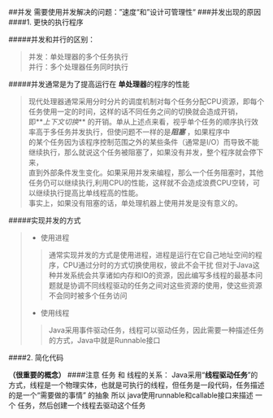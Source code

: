 ##并发
需要使用并发解决的问题：”速度“和”设计可管理性“
###并发出现的原因
####1. 更快的执行程序

#####并发和并行的区别：
> 并发：单处理器的多个任务执行 \
> 并行：多个处理器任务同时执行


#####并发通常是为了提高运行在 **单处理器**的程序的性能
> 现代处理器通常采用分时分片的调度机制对每个任务分配CPU资源，即每个任务使用一定的时间，这样的话不同任务之间的切换就会造成开销，\
即**_上下文切换_** 的开销。单从上述点来看，视乎单个任务的顺序执行效率高于多任务并发执行，但使问题不一样的是***阻塞*** ，如果程序中 \
的某个任务因为该程序控制范围之外的某些条件（通常是I/O）而导致不能继续执行，那么就说这个任务被阻塞了，如果没有并发，整个程序就会停下来，\
直到外部条件发生变化。如果采用并发来编程，那么一个任务阻塞时，其他任务仍可以继续执行,利用CPU的性能，这样就不会造成浪费CPU空转，可以继续执行提高比单线程高的性能。\
事实上，如果没有阻塞的话，单处理机器上使用并发是没有意义的。

#####实现并发的方式
> + 使用进程
>> 通常实现并发的方式是使用进程，进程是运行在它自己地址空间的程序，CPU通过分时的方式切换使用权，彼此不会干扰 但对于Java这种并发系统会共享诸如内存和IO的资源，因此编写多线程的最基本问题就是协调不同线程驱动的任务之间对这些资源的使用，使这些资源不会同时被多个任务访问
> + 使用线程
>> Java采用事件驱动任务，线程可以驱动任务，因此需要一种描述任务的方式，Java中就是Runnable接口

####2. 简化代码

**（很重要的概念）**
####注意 任务 和 线程的关系：
    Java采用“**线程驱动任务**”的方式，线程是一个物理实体，也就是可执行的线程，但任务是一段代码，任务描述的是一个“需要做的事情” 的抽象
    所以 java使用runnable和callable接口来描述 一个 任务，然后创建一个线程去驱动这个任务